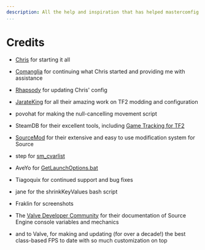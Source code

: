 ```yaml
---
description: All the help and inspiration that has helped mastercomfig be even better.
...
```


# Credits

* [Chris](https://chrisdown.name/tf2/) for starting it all

* [Comanglia](https://www.teamfortress.tv/25328/comanglias-config-fps-guide) for
  continuing what Chris started and providing me with assistance

* [Rhapsody](https://rhapsodysl.github.io/perfconfig/) for updating Chris' config

* [JarateKing](https://github.com/JarateKing) for all their amazing work on TF2 modding and configuration

* povohat for making the null-cancelling movement script

* SteamDB for their excellent tools, including [Game Tracking for TF2](https://github.com/SteamDatabase/GameTracking-TF2)

* [SourceMod](https://www.sourcemod.net/credits.php) for their extensive and easy to use modification system for Source

* step for [sm_cvarlist](https://forums.alliedmods.net/showthread.php?p=1298262)

* AveYo for [GetLaunchOptions.bat](https://github.com/AveYo/D-OPTIMIZER/blob/archive/GetLaunchOptions.bat)

* Tiagoquix for continued support and bug fixes

* jane for the shrinkKeyValues bash script

* Fraklin for screenshots

* The [Valve Developer Community](https://developer.valvesoftware.com/wiki/Main_Page)
  for their documentation of Source Engine console variables and mechanics

* and to Valve, for making and updating (for over a decade!) the best class-based FPS to date with so
  much customization on top
